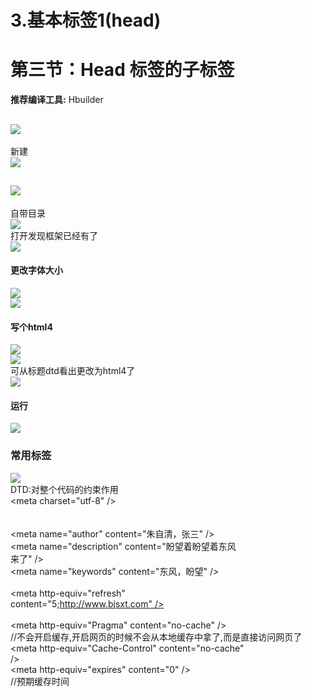 # 3.基本标签1(head)

<a name="9f799f10"></a>
# 第三节：Head 标签的子标签
**推荐编译工具:** Hbuilder

<a name="82903ef8"></a>
## ![](https://cdn.nlark.com/yuque/0/2019/png/349894/1561980656496-230d12b8-c144-439d-b8c1-396618e6ca21.png#alt=&height=270&originHeight=393&originWidth=1454&width=1000)
新建<br />![](https://cdn.nlark.com/yuque/0/2019/png/349894/1561980656577-b5efd189-cf44-404f-835c-1a20e8eaa3bb.png#alt=&height=362&originHeight=241&originWidth=568&width=852)
<a name="4cc19ed7"></a>
## ![](https://cdn.nlark.com/yuque/0/2019/png/349894/1561980656674-27255683-326e-4c02-ab36-6740a1f64546.png#alt=&height=494&originHeight=424&originWidth=619&width=721)
自带目录<br />![](https://cdn.nlark.com/yuque/0/2019/png/349894/1561980656749-e1926321-296e-4e5f-b779-ac53bd7188f9.png#alt=&height=209&originHeight=139&originWidth=309&width=464)<br />打开发现框架已经有了<br />![](https://cdn.nlark.com/yuque/0/2019/png/349894/1561980656822-c6f9132e-173d-48c8-92a3-1810c2bb6017.png#alt=&height=355&originHeight=286&originWidth=805&width=1000)

<a name="d1dc0f16"></a>
#### 更改字体大小
![](https://cdn.nlark.com/yuque/0/2019/png/349894/1561980656915-1b6ee109-0197-462b-80d1-26e15f697463.png#alt=&height=212&originHeight=141&originWidth=438&width=657)<br />![](https://cdn.nlark.com/yuque/0/2019/png/349894/1561980657009-386669d6-917c-4a46-ba5c-3a452c1158c3.png#align=left&display=inline&height=1010&originHeight=773&originWidth=670&status=done&width=875)
<a name="433fecca"></a>
#### 写个html4

![](https://cdn.nlark.com/yuque/0/2019/png/349894/1561980657091-b2f7beb9-9876-42b5-bbdc-059caa99905b.png#align=left&display=inline&height=329&originHeight=219&originWidth=555&status=done&width=833)<br />![](https://cdn.nlark.com/yuque/0/2019/png/349894/1561980657150-746fecc9-7f64-444a-b393-9ac91dca6cac.png#alt=&height=540&originHeight=360&originWidth=550&width=825)<br />可从标题dtd看出更改为html4了<br />![](https://cdn.nlark.com/yuque/0/2019/png/349894/1561980657225-b61476f6-4427-47b4-aa19-ab81307e54dd.png#alt=&height=158&originHeight=149&originWidth=806&width=855)
<a name="4c763bb6"></a>
#### 运行
![](https://cdn.nlark.com/yuque/0/2019/png/349894/1561980657292-5e14d95c-87f8-44f2-a638-552940b180a3.png#alt=&height=332&originHeight=257&originWidth=775&width=1000)
<a name="7ec2d979"></a>
### 常用标签
![](https://cdn.nlark.com/yuque/0/2019/png/349894/1561980657366-724adfda-28e1-4c8a-92de-a1137787ac79.png#alt=&height=193&originHeight=192&originWidth=997&width=1000)<br />DTD:对整个代码的约束作用<br /><meta charset="utf-8" /><br /><title></title><br /><!--搜索引擎优化--><br /><meta name="author" content="朱自清，张三" /><br /><meta name="description" content="盼望着盼望着东风<br />来了" /><br /><meta name="keywords" content="东风，盼望" /><br /><!--自动刷新网页 5秒后--><br /><meta http-equiv="refresh"<br />content="5;http://www.bjsxt.com" /><br /><!--禁止网页缓存 (了解)@@@(把网页的缓存紧除掉了)--><br /><meta http-equiv="Pragma" content="no-cache" /><br />//不会开启缓存,开启网页的时候不会从本地缓存中拿了,而是直接访问网页了<br /><meta http-equiv="Cache-Control" content="no-cache"<br />/><br /><meta http-equiv="expires" content="0" /><br />//预期缓存时间
